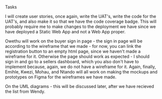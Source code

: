 Tasks

I will create user stories, once again, write the UAT's, write the code for the UAT's, and also make it so that we have the code coverage badge. This will probably require me to make changes to the deployment we have since we have deployed a Static Web App and not a Web App proper.

Owethu will work on the buyer sign in page - the sign in page will be according to the wireframe that we made - for now, you can link the registration button to an empty html page, since we haven't made a wireframe for it. Otherwise the page should work as expected - I should sign in and go to a sellers dashboard, which you also don't have to implement because, again, we do not have a wireframe for it. Again, finally, Emihle, Kwezi, Mohau, and Ntando will all work on making the mockups and prototypes on Figma for the wireframes we have made.

On the UML diagrams - this will be discussed later, after we have recieved the list from Wendy.
